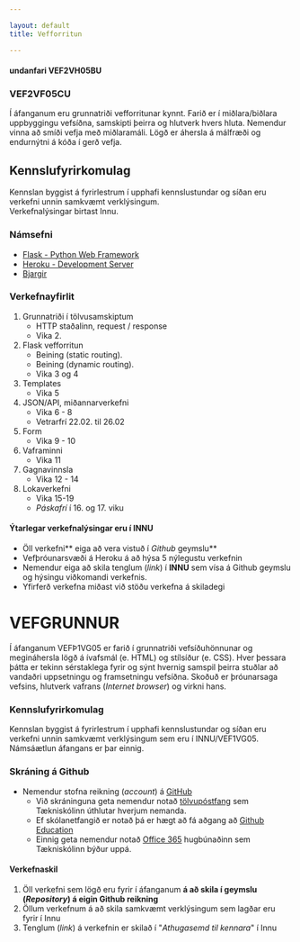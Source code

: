 ```yaml
---

layout: default
title: Vefforritun

---
```

#### undanfari  VEF2VH05BU

### VEF2VF05CU

Í áfanganum eru grunnatriði vefforritunar kynnt. Farið er í miðlara/biðlara uppbyggingu vefsíðna, samskipti þeirra og hlutverk hvers hluta. Nemendur vinna að smíði vefja með miðlaramáli. Lögð er áhersla á málfræði og endurnýtni á kóða í gerð vefja.

## Kennslufyrirkomulag
Kennslan byggist á fyrirlestrum í upphafi kennslustundar og síðan eru verkefni unnin samkvæmt verklýsingum. <br>Verkefnalýsingar birtast Innu.

### Námsefni
* [Flask - Python Web Framework](http://flask.pocoo.org/)
* [Heroku  - Development Server](https://devcenter.heroku.com/articles/heroku-cli)
* [Bjargir](bjargir.md)

### Verkefnayfirlit
1. Grunnatriði í tölvusamskiptum
	* HTTP staðalinn, request / response
	* Vika 2.  
2. Flask vefforritun
	* Beining (static routing). 
	* Beining (dynamic routing).
	* Vika 3 og 4
3. Templates
	* Vika 5
4. JSON/API, miðannarverkefni
	* Vika 6 - 8
	* Vetrarfrí 22.02. til 26.02
5.  Form
	* Vika 9 - 10
7. Vaframinni
	* Vika 11
8. Gagnavinnsla
	* Vika 12 - 14
7.	Lokaverkefni 
	* Vika 15-19 
	* _Páskafrí_ í 16. og 17. viku

#### Ýtarlegar verkefnalýsingar eru í INNU
* Öll verkefni** eiga að vera vistuð í _Github_ geymslu**
* Vefþróunarsvæði á Heroku á að hýsa 5 nýlegustu verkefnin
* Nemendur eiga að skila tenglum (_link_) í **INNU** sem vísa á Github geymslu og hýsingu viðkomandi verkefnis.
* Yfirferð verkefna miðast við stöðu verkefna á skiladegi 

# VEFGRUNNUR

Í áfanganum VEFÞ1VG05 <span class="icon-happy"></span> er farið í grunnatriði vefsíðuhönnunar og megináhersla lögð á ívafsmál (e. HTML) og stílsíður (e. CSS). Hver þessara þátta er tekinn sérstaklega fyrir og sýnt hvernig samspil þeirra stuðlar að vandaðri uppsetningu og framsetningu vefsíðna. Skoðuð er þróunarsaga vefsins, hlutverk vafrans (*Internet browser*) og virkni hans.

### Kennslufyrirkomulag

Kennslan byggist á fyrirlestrum í upphafi kennslustundar og síðan eru verkefni unnin samkvæmt verklýsingum sem eru í INNU/VEF1VG05. Námsáætlun áfangans er þar einnig.

### Skráning á Github 

*	Nemendur stofna reikning (_account_) á [GitHub](https://github.com/)
	* Við skráninguna geta nemendur notað [tölvupóstfang](https://tskoli.is/tolvuthjonusta/skolanetfang/) sem Tækniskólinn úthlutar hverjum nemanda. 
	* Ef skólanetfangið er notað þá er hægt að fá aðgang að [Github Education](https://education.github.com/pack)
	* Einnig geta nemendur notað [Office 365](https://tskoli.is/tolvuthjonusta/office-og-adobe/) hugbúnaðinn sem Tækniskólinn býður uppá. 

#### Verkefnaskil

1. Öll verkefni sem lögð eru fyrir í áfanganum **á að skila í geymslu (_Repository_) á eigin Github reikning**
2. Öllum verkefnum á að skila samkvæmt verklýsingum sem lagðar eru fyrir í Innu
3. Tenglum (_link_) á verkefnin er skilað í "_Athugasemd til kennara_" í Innu